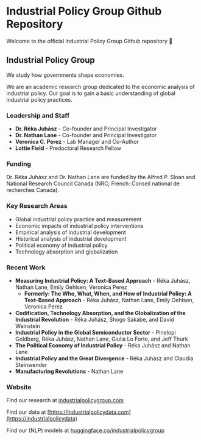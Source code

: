 # Industrial Policy Group Github Repository 
Welcome to the official Industrial Policy Group Github repository 👋


## Industrial Policy Group

We study how governments shape economies.

We are an academic research group dedicated to the economic analysis of industrial policy. Our goal is to gain a basic understanding of global industrial policy practices.

### Leadership and Staff

- **Dr. Réka Juhász** - Co-founder and Principal Investigator
- **Dr. Nathan Lane** - Co-founder and Principal Investigator
- **Veronica C. Perez** - Lab Manager and Co-Author
- **Lottie Field** - Predoctoral Research Fellow

### Funding

Dr. Réka Juhász and Dr. Nathan Lane are funded by the Alfred P. Sloan and National Research Council Canada (NRC; French: Conseil national de recherches Canada). 

### Key Research Areas

- Global industrial policy practice and measurement
- Economic impacts of industrial policy interventions
- Empirical analysis of industrial development
- Historical analysis of industrial development
- Political economy of industrial policy
- Technology absorption and globalization

### Recent Work

- **Measuring Industrial Policy: A Text-Based Approach** - Réka Juhász, Nathan Lane, Emily Oehlsen, Veronica Perez
  - **Formerly: The Who, What, When, and How of Industrial Policy: A Text-Based Approach** - Réka Juhász, Nathan Lane, Emily Oehlsen, Veronica Perez
- **Codification, Technology Absorption, and the Globalization of the Industrial Revolution** - Réka Juhász, Shogo Sakabe, and David Weinstein
- **Industrial Policy in the Global Semiconductor Sector** - Pinelopi Goldberg, Réka Juhász, Nathan Lane, Giulia Lo Forte, and Jeff Thurk
- **The Political Economy of Industrial Policy** - Réka Juhász and Nathan Lane
- **Industrial Policy and the Great Divergence** - Réka Juhász and Claudia Steinwender
- **Manufacturing Revolutions** - Nathan Lane

### Website

Find our research at [industrialpolicygroup.com](https://industrialpolicygroup.com)

Find our data at [https://industrialpolicydata.com](https://industrialpolicydata)

Find our (NLP) models at [huggingface.co/industrialpolicygroup](https://huggingface.co/industrialpolicygroup)

